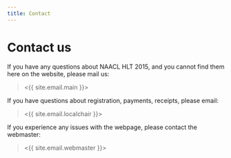 ```yaml
---
title: Contact
---
```


# Contact us

If you have any questions about NAACL HLT 2015, and you cannot find them here on the website, please mail us:

> <{{ site.email.main }}>

If you have questions about registration, payments, receipts, please email:

> <{{ site.email.localchair }}>

If you experience any issues with the webpage, please contact the webmaster:

> <{{ site.email.webmaster }}>

